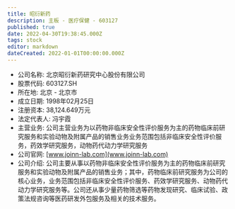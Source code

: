 ```yaml
---
title: 昭衍新药
description: 主板 - 医疗保健 - 603127
published: true
date: 2022-04-30T19:38:45.000Z
tags: stock
editor: markdown
dateCreated: 2022-01-01T00:00:00.000Z
---
```


- 公司名称: 北京昭衍新药研究中心股份有限公司
- 股票代码: 603127.SH
- 所在地: 北京 - 北京市
- 成立日期: 1998年02月25日
- 注册资本: 38,124.649万元
- 法定代表人: 冯宇霞
- 主营业务: 公司主营业务为以药物非临床安全性评价服务为主的药物临床前研究服务和实验动物及附属产品的销售业务业务范围包括非临床安全性评价服务，药效学研究服务，动物药代动力学研究服务
- 公司官网: [www.joinn-lab.com](www.joinn-lab.com)
- 公司介绍: 公司主要从事以药物非临床安全性评价服务为主的药物临床前研究服务和实验动物及附属产品的销售业务；其中，药物临床前研究服务为公司的核心业务，业务范围包括非临床安全性评价服务、药效学研究服务、动物药代动力学研究服务等。公司还从事少量药物筛选等药物发现研究、临床试验、政策法规咨询等医药研发外包服务及相关的技术服务。


